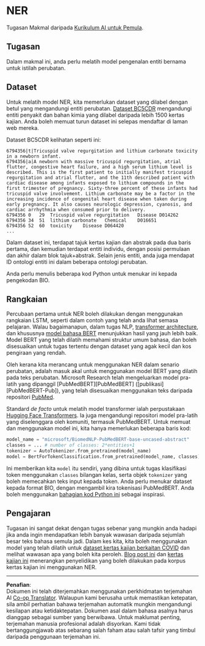 <!--
CO_OP_TRANSLATOR_METADATA:
{
  "original_hash": "032bda5068f543d6c1fcb30c34231461",
  "translation_date": "2025-08-29T11:59:43+00:00",
  "source_file": "lessons/5-NLP/19-NER/lab/README.md",
  "language_code": "ms"
}
-->
# NER

Tugasan Makmal daripada [Kurikulum AI untuk Pemula](https://github.com/microsoft/ai-for-beginners).

## Tugasan

Dalam makmal ini, anda perlu melatih model pengenalan entiti bernama untuk istilah perubatan.

## Dataset

Untuk melatih model NER, kita memerlukan dataset yang dilabel dengan betul yang mengandungi entiti perubatan. [Dataset BC5CDR](https://biocreative.bioinformatics.udel.edu/tasks/biocreative-v/track-3-cdr/) mengandungi entiti penyakit dan bahan kimia yang dilabel daripada lebih 1500 kertas kajian. Anda boleh memuat turun dataset ini selepas mendaftar di laman web mereka.

Dataset BC5CDR kelihatan seperti ini:

```
6794356|t|Tricuspid valve regurgitation and lithium carbonate toxicity in a newborn infant.
6794356|a|A newborn with massive tricuspid regurgitation, atrial flutter, congestive heart failure, and a high serum lithium level is described. This is the first patient to initially manifest tricuspid regurgitation and atrial flutter, and the 11th described patient with cardiac disease among infants exposed to lithium compounds in the first trimester of pregnancy. Sixty-three percent of these infants had tricuspid valve involvement. Lithium carbonate may be a factor in the increasing incidence of congenital heart disease when taken during early pregnancy. It also causes neurologic depression, cyanosis, and cardiac arrhythmia when consumed prior to delivery.
6794356	0	29	Tricuspid valve regurgitation	Disease	D014262
6794356	34	51	lithium carbonate	Chemical	D016651
6794356	52	60	toxicity	Disease	D064420
...
```

Dalam dataset ini, terdapat tajuk kertas kajian dan abstrak pada dua baris pertama, dan kemudian terdapat entiti individu, dengan posisi permulaan dan akhir dalam blok tajuk+abstrak. Selain jenis entiti, anda juga mendapat ID ontologi entiti ini dalam beberapa ontologi perubatan.

Anda perlu menulis beberapa kod Python untuk menukar ini kepada pengekodan BIO.

## Rangkaian

Percubaan pertama untuk NER boleh dilakukan dengan menggunakan rangkaian LSTM, seperti dalam contoh yang telah anda lihat semasa pelajaran. Walau bagaimanapun, dalam tugas NLP, [transformer architecture](https://en.wikipedia.org/wiki/Transformer_(machine_learning_model)), dan khususnya [model bahasa BERT](https://en.wikipedia.org/wiki/BERT_(language_model)) menunjukkan hasil yang jauh lebih baik. Model BERT yang telah dilatih memahami struktur umum bahasa, dan boleh disesuaikan untuk tugas tertentu dengan dataset yang agak kecil dan kos pengiraan yang rendah.

Oleh kerana kita merancang untuk menggunakan NER dalam senario perubatan, adalah masuk akal untuk menggunakan model BERT yang dilatih pada teks perubatan. Microsoft Research telah mengeluarkan model pra-latih yang dipanggil [PubMedBERT][PubMedBERT] ([publikasi][PubMedBERT-Pub]), yang telah disesuaikan menggunakan teks daripada repositori [PubMed](https://pubmed.ncbi.nlm.nih.gov/).

Standard *de facto* untuk melatih model transformer ialah perpustakaan [Hugging Face Transformers](https://huggingface.co/). Ia juga mengandungi repositori model pra-latih yang diselenggara oleh komuniti, termasuk PubMedBERT. Untuk memuat dan menggunakan model ini, kita hanya memerlukan beberapa baris kod:

```python
model_name = "microsoft/BiomedNLP-PubMedBERT-base-uncased-abstract"
classes = ... # number of classes: 2*entities+1
tokenizer = AutoTokenizer.from_pretrained(model_name)
model = BertForTokenClassification.from_pretrained(model_name, classes)
```

Ini memberikan kita `model` itu sendiri, yang dibina untuk tugas klasifikasi token menggunakan `classes` bilangan kelas, serta objek `tokenizer` yang boleh memecahkan teks input kepada token. Anda perlu menukar dataset kepada format BIO, dengan mengambil kira tokenisasi PubMedBERT. Anda boleh menggunakan [bahagian kod Python ini](https://gist.github.com/shwars/580b55684be3328eb39ecf01b9cbbd88) sebagai inspirasi.

## Pengajaran

Tugasan ini sangat dekat dengan tugas sebenar yang mungkin anda hadapi jika anda ingin mendapatkan lebih banyak wawasan daripada sejumlah besar teks bahasa semula jadi. Dalam kes kita, kita boleh menggunakan model yang telah dilatih untuk [dataset kertas kajian berkaitan COVID](https://www.kaggle.com/allen-institute-for-ai/CORD-19-research-challenge) dan melihat wawasan apa yang boleh kita peroleh. [Blog post ini](https://soshnikov.com/science/analyzing-medical-papers-with-azure-and-text-analytics-for-health/) dan [kertas kajian ini](https://www.mdpi.com/2504-2289/6/1/4) menerangkan penyelidikan yang boleh dilakukan pada korpus kertas kajian ini menggunakan NER.

---

**Penafian**:  
Dokumen ini telah diterjemahkan menggunakan perkhidmatan terjemahan AI [Co-op Translator](https://github.com/Azure/co-op-translator). Walaupun kami berusaha untuk memastikan ketepatan, sila ambil perhatian bahawa terjemahan automatik mungkin mengandungi kesilapan atau ketidaktepatan. Dokumen asal dalam bahasa asalnya harus dianggap sebagai sumber yang berwibawa. Untuk maklumat penting, terjemahan manusia profesional adalah disyorkan. Kami tidak bertanggungjawab atas sebarang salah faham atau salah tafsir yang timbul daripada penggunaan terjemahan ini.